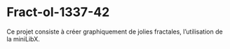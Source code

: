 # Fract-ol-1337-42
Ce projet consiste à créer graphiquement de jolies fractales, l’utilisation de la miniLibX.
